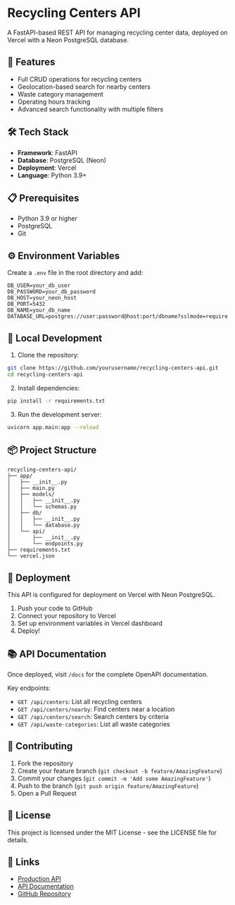 # Recycling Centers API

A FastAPI-based REST API for managing recycling center data, deployed on Vercel with a Neon PostgreSQL database.

## 🚀 Features

- Full CRUD operations for recycling centers
- Geolocation-based search for nearby centers
- Waste category management
- Operating hours tracking
- Advanced search functionality with multiple filters

## 🛠️ Tech Stack

- **Framework**: FastAPI
- **Database**: PostgreSQL (Neon)
- **Deployment**: Vercel
- **Language**: Python 3.9+

## 📋 Prerequisites

- Python 3.9 or higher
- PostgreSQL
- Git

## ⚙️ Environment Variables

Create a `.env` file in the root directory and add:

```env
DB_USER=your_db_user
DB_PASSWORD=your_db_password
DB_HOST=your_neon_host
DB_PORT=5432
DB_NAME=your_db_name
DATABASE_URL=postgres://user:password@host:port/dbname?sslmode=require
```

## 🔧 Local Development

1. Clone the repository:
```bash
git clone https://github.com/yourusername/recycling-centers-api.git
cd recycling-centers-api
```

2. Install dependencies:
```bash
pip install -r requirements.txt
```

3. Run the development server:
```bash
uvicorn app.main:app --reload
```

## 📦 Project Structure

```
recycling-centers-api/
├── app/
│   ├── __init__.py
│   ├── main.py
│   ├── models/
│   │   ├── __init__.py
│   │   └── schemas.py
│   ├── db/
│   │   ├── __init__.py
│   │   └── database.py
│   └── api/
│       ├── __init__.py
│       └── endpoints.py
├── requirements.txt
└── vercel.json
```

## 🚀 Deployment

This API is configured for deployment on Vercel with Neon PostgreSQL.

1. Push your code to GitHub
2. Connect your repository to Vercel
3. Set up environment variables in Vercel dashboard
4. Deploy!

## 📚 API Documentation

Once deployed, visit `/docs` for the complete OpenAPI documentation.

Key endpoints:
- `GET /api/centers`: List all recycling centers
- `GET /api/centers/nearby`: Find centers near a location
- `GET /api/centers/search`: Search centers by criteria
- `GET /api/waste-categories`: List all waste categories

## 🤝 Contributing

1. Fork the repository
2. Create your feature branch (`git checkout -b feature/AmazingFeature`)
3. Commit your changes (`git commit -m 'Add some AmazingFeature'`)
4. Push to the branch (`git push origin feature/AmazingFeature`)
5. Open a Pull Request

## 📄 License

This project is licensed under the MIT License - see the LICENSE file for details.

## 🔗 Links

- [Production API](recycling-centers-api.vercel.app)
- [API Documentation](https://your-api-url.vercel.app/docs)
- [GitHub Repository](https://github.com/A00837763/recycling-centers-api)
